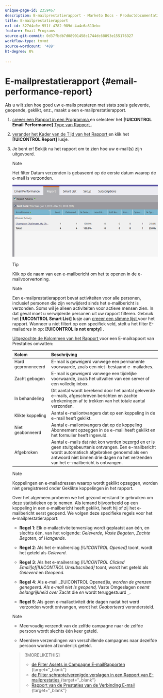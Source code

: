 ```yaml
---
unique-page-id: 2359467
description: E-mailprestatierapport - Marketo Docs - Productdocumentatie
title: E-mailprestatierapport
exl-id: 327d4c0e-951f-4782-989d-4a4c6a513ebc
feature: Email Programs
source-git-commit: 0d37fbdb7d08901458c1744dc68893e155176327
workflow-type: tm+mt
source-wordcount: '489'
ht-degree: 0%

---
```


# E-mailprestatierapport {#email-performance-report}

Als u wilt zien hoe goed uw e-mails presteren met stats zoals geleverde, geopende, geklikt, enz., maakt u een e-mailprestatierapport.

1. [ creeer een Rapport in een Programma ](/help/marketo/product-docs/reporting/basic-reporting/creating-reports/create-a-report-in-a-program.md) en selecteer het **[!UICONTROL Email Performance]** [ Type van Rapport ](/help/marketo/product-docs/reporting/basic-reporting/report-types/report-type-overview.md).
1. [ verander het Kader van de Tijd van het Rapport ](/help/marketo/product-docs/reporting/basic-reporting/editing-reports/change-a-report-time-frame.md) en klik het **[!UICONTROL Report]** lusje.
1. Je bent er! Bekijk nu het rapport om te zien hoe uw e-mail(s) zijn uitgevoerd.

   >[!NOTE]
   >
   >Het filter Datum verzenden is gebaseerd op de eerste datum waarop de e-mail is verzonden.

   ![](assets/email-performance-report.png)

   >[!TIP]
   >
   >Klik op de naam van een e-mailbericht om het te openen in de e-mailvoorvertoning.

   >[!NOTE]
   >
   >Een e-mailprestatierapport bevat activiteiten voor alle personen, inclusief personen die zijn verwijderd sinds het e-mailbericht is verzonden. Soms wil je alleen activiteiten voor actieve mensen zien. In dat geval moet u verwijderde personen uit uw rapport filteren. Gebruik het **[!UICONTROL Smart List]** lusje aan [ creeer een slimme lijst ](/help/marketo/product-docs/core-marketo-concepts/smart-lists-and-static-lists/creating-a-smart-list/create-a-smart-list.md) voor het rapport. Wanneer u niet filtert op een specifiek veld, stelt u het filter E-mailadres in op: **[!UICONTROL is not empty]** .

   [ Uitgezochte de Kolommen van het Rapport ](/help/marketo/product-docs/reporting/basic-reporting/editing-reports/select-report-columns.md) voor een E-mailrapport van Prestaties omvatten:

   <table><thead>
<tr>
    <th>Kolom</th>
    <th>Beschrijving</th>
  </tr></thead>
<tbody>
  <tr>
    <td>Hard geprononceerd</td>
    <td>E-mail is geweigerd vanwege een permanente voorwaarde, zoals een niet-bestaand e-mailadres.</td>
  </tr>
  <tr>
    <td>Zacht gebogen</td>
    <td>E-mail is geweigerd vanwege een tijdelijke voorwaarde, zoals het uitvallen van een server of een volledig inbox.</td>
  </tr>
  <tr>
    <td>In behandeling</td>
    <td>Dit aantal wordt berekend door het aantal geleverde e-mails, afgeschreven berichten en zachte afrekeningen af te trekken van het totale aantal verzonden.</td>
  </tr>
  <tr>
    <td>Klikte koppeling</td>
    <td>Aantal e-mailontvangers dat op een koppeling in de e-mail heeft geklikt.</td>
  </tr>
  <tr>
    <td>Niet geabonneerd</td>
    <td>Aantal e-mailontvangers dat op de koppeling Abonnement opzeggen in de e-mail heeft geklikt en het formulier heeft ingevuld.</td>
  </tr>
  <tr>
    <td>Afgebroken</td>
    <td>Aantal e-mails dat niet kon worden bezorgd en er is geen stuitgebeurtenis ontvangen. Een e-mailbericht wordt automatisch afgebroken genoemd als een antwoord niet binnen drie dagen na het verzenden van het e-mailbericht is ontvangen.</td>
  </tr>
</tbody></table>

>[!NOTE]
>
>Koppelingen en e-mailadressen waarop wordt geklikt opzeggen, worden niet geregistreerd onder Geklikte koppelingen in het rapport.

Over het algemeen proberen we het gezond verstand te gebruiken om deze statistieken op te nemen. Als iemand bijvoorbeeld op een koppeling in een e-mailbericht heeft geklikt, heeft hij of zij het e-mailbericht eerst geopend. We volgen deze specifieke regels voor het e-mailprestatierapport:

* **Regel 1**: Elk e-mailactiviteitenverslag wordt geplaatst aan één, en slechts één, van het volgende: _Geleverde_, _Vaste Begoten_, _Zachte Begoten_, of _Hangende_.

* **Regel 2**: Als het e-mailverslag *[!UICONTROL Opened]* toont, wordt het geteld als *Geleverd*.

* **Regel 3**: Als het e-mailverslag _[!UICONTROL Clicked Email]_of_[!UICONTROL Unsubscribed]_ toont, wordt het geteld als _Geleverd_ en _Geopend_.

* **Regel 4**: Als e-mail _[!UICONTROL Opened]_is, worden de grenzen genegeerd. Als e-mail niet is geopend,_ Vaste Omgeslagen _neemt belangrijkheid over_ Zacht die _en_ wordt teruggestuurd _.

* **Regel 5**: Als geen e-mailactiviteit drie dagen nadat het werd verzonden wordt ontvangen, wordt het _Geaborteerd_ verondersteld.

>[!NOTE]
>
>* Meervoudig verzendt van de zelfde campagne naar de zelfde persoon wordt slechts één keer geteld.
>
>* Meerdere verzendingen van verschillende campagnes naar dezelfde persoon worden afzonderlijk geteld.

>[!MORELIKETHIS]
>
>* [ de Filter Assets in Campagne E-mailRapporten ](/help/marketo/product-docs/reporting/basic-reporting/report-activity/filter-assets-in-a-campaign-email-reports.md){target="_blank"}
>* [ de Filter schrapte/verenigde verslagen in een Rapport van E-mailprestaties ](/help/marketo/product-docs/reporting/basic-reporting/report-activity/filter-deleted-merged-records-email-performance-report.md){target="_blank"}
>* [ Rapport van de Prestaties van de Verbinding E-mail ](/help/marketo/product-docs/email-marketing/email-programs/email-program-data/email-link-performance-report.md){target="_blank"}
